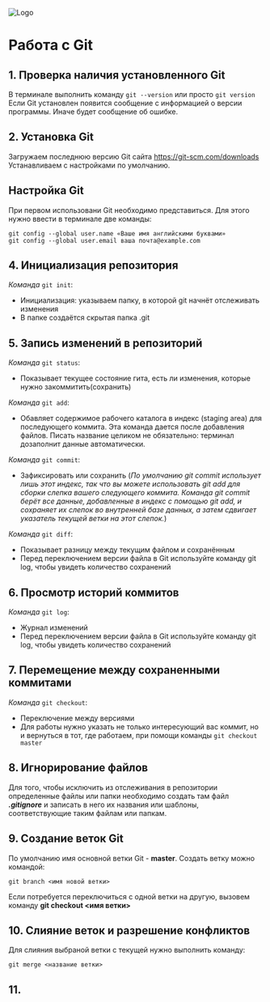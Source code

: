 ![Logo](Git-Logo-1788C.png)
# Работа с Git

## 1. Проверка наличия установленного Git
В терминале выполнить команду `git --version` или просто `git version` Если Git установлен появится сообщение с информацией о версии программы. Иначе будет сообщение об ошибке.

## 2. Установка Git 
Загружаем последнюю версию Git сайта  https://git-scm.com/downloads
Устанавливаем с настройками по умолчанию.

## Настройка Git 
При первом использовани Git необходимо представиться. Для этого нужно ввести в терминале две команды:
```
git config --global user.name «Ваше имя английскими буквами»
git config --global user.email ваша почта@example.com
```
## 4. Инициализация репозитория
*Команда* `git init`:
* Инициализация: указываем папку, в которой
git начнёт отслеживать изменения
* В папке создаётся скрытая папка .git

## 5. Запись изменений в репозиторий 
*Команда* `git status`:
* Показывает текущее состояние гита, есть ли изменения, которые нужно закоммитить(сохранить)

*Команда* `git add`:
* Обавляет содержимое рабочего каталога 
в индекс (staging area) для последующего коммита. Эта команда дается после добавления
файлов. Писать название целиком не обязательно: терминал дозаполнит данные автоматически.

*Команда* `git commit`:
* Зафиксировать или сохранить (*По умолчанию git commit использует лишь этот индекс, так что вы можете использовать git add 
для сборки слепка вашего следующего коммита.
Команда git commit берёт все данные, добавленные в индекс с помощью git add, и сохраняет их
слепок во внутренней базе данных, а затем сдвигает указатель текущей ветки на этот слепок.*)

*Команда* `git diff`:
* Показывает разницу между текущим файлом
и сохранённым
* Перед переключением версии файла в Git
используйте команду git log, чтобы увидеть
количество сохранений

## 6. Просмотр историй коммитов
*Команда* `git log`:
* Журнал изменений
* Перед переключением версии файла в Git
используйте команду git log, чтобы увидеть
количество сохранений

## 7. Перемещение между сохраненными коммитами 
*Команда* `git checkout`:
* Переключение между версиями
* Для работы нужно указать не только
интересующий вас коммит, но и вернуться 
в тот, где работаем, при помощи команды 
`git checkout master`

## 8. Игнорирование файлов
Для того, чтобы исключить из отслеживания в репозитории определенные файлы или папки необходимо создать там файл ***.gitignore*** и записать в него их названия или шаблоны, соответствующие таким файлам или папкам.

## 9. Создание веток Git 
По умолчанию имя основной ветки Git - **master**.
Создать ветку можно командой:
```
git branch <имя новой ветки>
```
Если потребуется переключиться с одной ветки
на другую, вызовем команду **git checkout <имя
ветки>**
## 10. Слияние веток и разрешение конфликтов 
Для слияния выбраной ветки с текущей нужно выполнить команду:
```
git merge <название ветки>
```
## 11. 